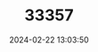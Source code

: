 ---
title: "33357"
category: "Knema glomerata"
draft: false
date: 2024-02-22 13:03:50
languages:
  Austronesian (Other): ["Alas"]
  Philippine (Other): ["anoling", "dagdagan", "dogoan", "dumadaga", "panigan", "talihagan"]
  Tagalog: ["dagui", "doguan", "duguan", "durugo", "hindurugu", "lapak", "margabulo", "matumbau-lalaki", "parugan", "Tambalau", "tambalau-lalaki"]
  Iloko: ["dara-dara", "dumadara", "ubian"]
  Bikol: ["duguan"]
---